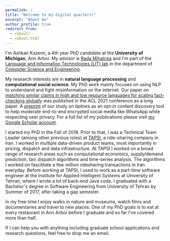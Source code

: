 ```yaml
---
permalink: /
title: "Welcome to my digital quarters!"
excerpt: "About me"
author_profile: true
redirect_from: 
  - /about/
  - /about.html
---
```


I'm Ashkan Kazemi, a 4th year PhD candidate at the **University of Michigan**, Ann Arbor. My advisor is [Rada Mihalcea](https://web.eecs.umich.edu/~mihalcea/) and I'm part of the [Language and Information Technologies (LIT) lab](https://lit.eecs.umich.edu/) in the department of [Computer Science and Engineering](https://cse.engin.umich.edu/).

My research interests are in **natural language processing** and **computational social science**. My PhD work mainly focuses on using NLP to understand and fight misinformation on the internet. Our paper on [matching similar claims in high and low resource languages for scaling fact-checking globally](https://aclanthology.org/2021.acl-long.347/) was published in the ACL 2021 conference as a long paper. A [preprint](https://arxiv.org/abs/2106.04726) of our study on *tiplines* as an opt-in content discovery tool to help moderate end-to-end encrypted social media like WhatsApp while respecting user privacy. For a full list of my publications please visit [my Google Scholar account](https://scholar.google.com/citations?user=Vq4f4C8AAAAJ&hl=en).

I started my PhD in the Fall of 2018. Prior to that, I was a Technical Team Leader (among other previous roles) at [TAPSI](https://tapsi.ir/), a ride-sharing company in Iran. I worked in multiple data-driven product teams, most importantly in pricing, dispatch and data infrastructure. At TAPSI I worked on a broad range of research areas such as computational economics, supply/demand prediction, taxi dispatch algorithms and time-series analysis. The algorithms I worked on fascilitate a few million ridesharing transactions in Iran everyday. Before working at TAPSI, I used to work as a part-time software engineer at the Institute for Applied Intelligent Systems at University of Tehran, where I wrote a lot of back-end Java code. I graduated with a Bachelor's degree in Software Engineering from University of Tehran by Summer of 2017, after taking a gap semester.

In my free time I enjoy walks in nature and museums, watch films and documentaries and travel to new places. One of my PhD goals is to eat at every restaurant in Ann Arbor before I graduate and so far I've covered more than half. 

If I can help you with anything including graduate school applications and research questions, feel free to drop me an email.
